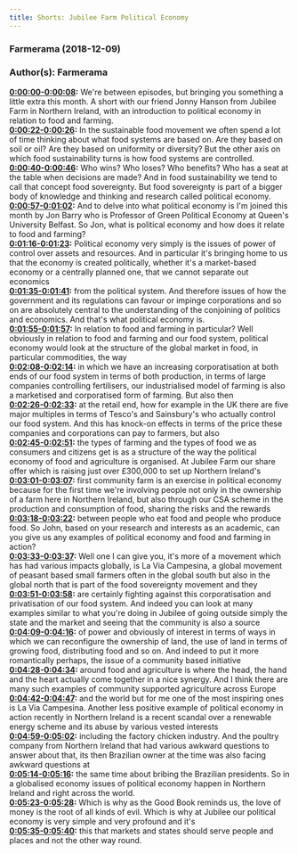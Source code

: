 ```yaml
---
title: Shorts: Jubilee Farm Political Economy
---
```


### Farmerama  (2018-12-09)  
### Author(s): Farmerama  

**[0:00:00-0:00:08](https://soundcloud.com/farmerama-radio/shorts-jubilee-farm-political-economy#t=0:00:00):**  We're between episodes, but bringing you something a little extra this month. A short with our  friend Jonny Hanson from Jubilee Farm in Northern Ireland, with an introduction to political  economy in relation to food and farming.  
**[0:00:22-0:00:26](https://soundcloud.com/farmerama-radio/shorts-jubilee-farm-political-economy#t=0:00:22):**  In the sustainable food movement we often spend a lot of time thinking about what food  systems are based on. Are they based on soil or oil? Are they based on uniformity or diversity?  But the other axis on which food sustainability turns is how food systems are controlled.  
**[0:00:40-0:00:46](https://soundcloud.com/farmerama-radio/shorts-jubilee-farm-political-economy#t=0:00:40):**  Who wins? Who loses? Who benefits? Who has a seat at the table when decisions are made?  And in food sustainability we tend to call that concept food sovereignty. But food sovereignty  is part of a bigger body of knowledge and thinking and research called political economy.  
**[0:00:57-0:01:02](https://soundcloud.com/farmerama-radio/shorts-jubilee-farm-political-economy#t=0:00:57):**  And to delve into what political economy is I'm joined this month by Jon Barry who is  Professor of Green Political Economy at Queen's University Belfast.  So Jon, what is political economy and how does it relate to food and farming?  
**[0:01:16-0:01:23](https://soundcloud.com/farmerama-radio/shorts-jubilee-farm-political-economy#t=0:01:16):**  Political economy very simply is the issues of power of control over assets and resources.  And in particular it's bringing home to us that the economy is created politically, whether  it's a market-based economy or a centrally planned one, that we cannot separate out economics  
**[0:01:35-0:01:41](https://soundcloud.com/farmerama-radio/shorts-jubilee-farm-political-economy#t=0:01:35):**  from the political system. And therefore issues of how the government and its regulations  can favour or impinge corporations and so on are absolutely central to the understanding  of the conjoining of politics and economics. And that's what political economy is.  
**[0:01:55-0:01:57](https://soundcloud.com/farmerama-radio/shorts-jubilee-farm-political-economy#t=0:01:55):**  In relation to food and farming in particular?  Well obviously in relation to food and farming and our food system, political economy would  look at the structure of the global market in food, in particular commodities, the way  
**[0:02:08-0:02:14](https://soundcloud.com/farmerama-radio/shorts-jubilee-farm-political-economy#t=0:02:08):**  in which we have an increasing corporatisation at both ends of our food system in terms of  both production, in terms of large companies controlling fertilisers, our industrialised  model of farming is also a marketised and corporatised form of farming. But also then  
**[0:02:26-0:02:33](https://soundcloud.com/farmerama-radio/shorts-jubilee-farm-political-economy#t=0:02:26):**  at the retail end, how for example in the UK there are five major multiples in terms  of Tesco's and Sainsbury's who actually control our food system. And this has knock-on effects  in terms of the price these companies and corporations can pay to farmers, but also  
**[0:02:45-0:02:51](https://soundcloud.com/farmerama-radio/shorts-jubilee-farm-political-economy#t=0:02:45):**  the types of farming and the types of food we as consumers and citizens get is as a structure  of the way the political economy of food and agriculture is organised.  At Jubilee Farm our share offer which is raising just over £300,000 to set up Northern Ireland's  
**[0:03:01-0:03:07](https://soundcloud.com/farmerama-radio/shorts-jubilee-farm-political-economy#t=0:03:01):**  first community farm is an exercise in political economy because for the first time we're involving  people not only in the ownership of a farm here in Northern Ireland, but also through  our CSA scheme in the production and consumption of food, sharing the risks and the rewards  
**[0:03:18-0:03:22](https://soundcloud.com/farmerama-radio/shorts-jubilee-farm-political-economy#t=0:03:18):**  between people who eat food and people who produce food.  So John, based on your research and interests as an academic, can you give us any examples  of political economy and food and farming in action?  
**[0:03:33-0:03:37](https://soundcloud.com/farmerama-radio/shorts-jubilee-farm-political-economy#t=0:03:33):**  Well one I can give you, it's more of a movement which has had various impacts globally, is  La Via Campesina, a global movement of peasant based small farmers often in the global south  but also in the global north that is part of the food sovereignty movement and they  
**[0:03:51-0:03:58](https://soundcloud.com/farmerama-radio/shorts-jubilee-farm-political-economy#t=0:03:51):**  are certainly fighting against this corporatisation and privatisation of our food system.  And indeed you can look at many examples similar to what you're doing in Jubilee of going  outside simply the state and the market and seeing that the community is also a source  
**[0:04:09-0:04:16](https://soundcloud.com/farmerama-radio/shorts-jubilee-farm-political-economy#t=0:04:09):**  of power and obviously of interest in terms of ways in which we can reconfigure the ownership  of land, the use of land in terms of growing food, distributing food and so on.  And indeed to put it more romantically perhaps, the issue of a community based initiative  
**[0:04:28-0:04:34](https://soundcloud.com/farmerama-radio/shorts-jubilee-farm-political-economy#t=0:04:28):**  around food and agriculture is where the head, the hand and the heart actually come together  in a nice synergy.  And I think there are many such examples of community supported agriculture across Europe  
**[0:04:42-0:04:47](https://soundcloud.com/farmerama-radio/shorts-jubilee-farm-political-economy#t=0:04:42):**  and the world but for me one of the most inspiring ones is La Via Campesina.  Another less positive example of political economy in action recently in Northern Ireland  is a recent scandal over a renewable energy scheme and its abuse by various vested interests  
**[0:04:59-0:05:02](https://soundcloud.com/farmerama-radio/shorts-jubilee-farm-political-economy#t=0:04:59):**  including the factory chicken industry.  And the poultry company from Northern Ireland that had various awkward questions to answer  about that, its then Brazilian owner at the time was also facing awkward questions at  
**[0:05:14-0:05:16](https://soundcloud.com/farmerama-radio/shorts-jubilee-farm-political-economy#t=0:05:14):**  the same time about bribing the Brazilian presidents.  So in a globalised economy issues of political economy happen in Northern Ireland and right  across the world.  
**[0:05:23-0:05:28](https://soundcloud.com/farmerama-radio/shorts-jubilee-farm-political-economy#t=0:05:23):**  Which is why as the Good Book reminds us, the love of money is the root of all kinds  of evil.  Which is why at Jubilee our political economy is very simple and very profound and it's  
**[0:05:35-0:05:40](https://soundcloud.com/farmerama-radio/shorts-jubilee-farm-political-economy#t=0:05:35):**  this that markets and states should serve people and places and not the other way round.  